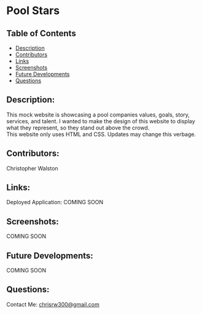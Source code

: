 # Pool Stars

## Table of Contents
* [Description](#description)
* [Contributors](#contributors)
* [Links](#links)
* [Screenshots](#screenshots)
* [Future Developments](#futuredevelopments)
* [Questions](#questions)

## Description:
This mock website is showcasing a pool companies values, goals, story, services, and talent. I wanted to make the design of this website to display what they represent, so they stand out above the crowd. <br>
This website only uses HTML and CSS. Updates may change this verbage.

## Contributors:
Christopher Walston

## Links:
Deployed Application: COMING SOON

## Screenshots:
COMING SOON

## Future Developments:
COMING SOON

## Questions:
Contact Me: [chrisrw300@gmail.com](mailto:chrisrw300@gmail.com)

